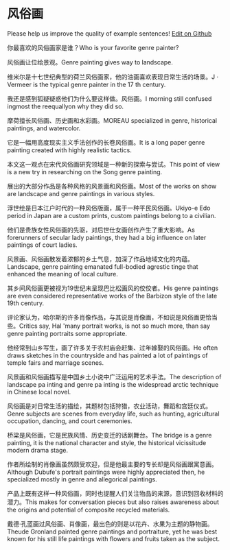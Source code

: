 # 风俗画

Please help us improve the quality of example sentences! [Edit on Github](https://github.com/jiyushe/jiyu-example-sentence-source/blob/main/chinese/fengsuhua.md)

<p><span class="chinese">你最喜欢的风俗画家是谁？</span><span class="english">Who is your favorite genre painter?</span></p>

<p><span class="chinese">风俗画让位给景观。</span><span class="english">Genre painting gives way to landscape.</span></p>

<p><span class="chinese">维米尔是十七世纪典型的荷兰风俗画家，他的油画喜欢表现日常生活的场景。</span><span class="english">J · Vermeer is the typical genre painter in the 17 th century.</span></p>

<p><span class="chinese">我还是感到狐疑疑惑他们为什么要这样做。风俗画。</span><span class="english">I morning still confused ingmost the reequallyon why they did so.</span></p>

<p><span class="chinese">摩荷擅长风俗画、历史画和水彩画。</span><span class="english">MOREAU specialized in genre, historical paintings, and watercolor.</span></p>

<p><span class="chinese">它是一幅用高度现实主义手法创作的长卷风俗画。</span><span class="english">It is a long paper genre painting created with highly realistic tactics.</span></p>

<p><span class="chinese">本文这一观点在宋代风俗画研究领域是一种新的探索与尝试。</span><span class="english">This point of view is a new try in researching on the Song genre painting.</span></p>

<p><span class="chinese">展出的大部分作品是各种风格的风景画和风俗画。</span><span class="english">Most of the works on show are landscape and genre paintings in various styles.</span></p>

<p><span class="chinese">浮世绘是日本江户时代的一种风俗版画，属于一种平民风俗画。</span><span class="english">Ukiyo-e Edo period in Japan are a custom prints, custom paintings belong to a civilian.</span></p>

<p><span class="chinese">他们是贵族女性风俗画的先驱，对后世仕女画创作产生了重大影响。</span><span class="english">As forerunners of secular lady paintings, they had a big influence on later paintings of court ladies.</span></p>

<p><span class="chinese">风景画、风俗画散发着浓郁的乡土气息，加深了作品地域文化的内蕴。</span><span class="english">Landscape, genre painting emanated full-bodied agrestic tinge that enhanced the meaning of local culture.</span></p>

<p><span class="chinese">其乡间风俗画更被视为19世纪末呈现巴比松画风的佼佼者。</span><span class="english">His genre paintings are even considered representative works of the Barbizon style of the late 19th century.</span></p>

<p><span class="chinese">评论家认为，哈尔斯的许多肖像作品，与其说是肖像画，不如说是风俗画更恰当些。</span><span class="english">Critics say, Hal 'many portrait works, is not so much more, than say genre painting portraits some appropriate.</span></p>

<p><span class="chinese">他经常到山乡写生，画了许多关于农村庙会赶集、过年嫁娶的风俗画。</span><span class="english">He often draws sketches in the countryside and has painted a lot of paintings of temple fairs and marriage scenes.</span></p>

<p><span class="chinese">风景画和风俗画描写是中国乡土小说中广泛运用的艺术手法。</span><span class="english">The description of landscape pa inting and genre pa inting is the widespread arctic technique in Chinese local novel.</span></p>

<p><span class="chinese">风俗画是对日常生活的描绘，其题材包括狩猎，农业活动，舞蹈和宫廷仪式。</span><span class="english">Genre subjects are scenes from everyday life, such as hunting, agricultural occupation, dancing, and court ceremonies.</span></p>

<p><span class="chinese">桥梁是风俗画，它是民族风情、历史变迁的话剧舞台。</span><span class="english">The bridge is a genre painting, it is the national character and style, the historical vicissitude modern drama stage.</span></p>

<p><span class="chinese">作者所绘制的肖像画虽然颇受欢迎，但是他最主要的专长却是风俗画跟寓意画。</span><span class="english">Although Dubufe's portrait paintings were highly appreciated then, he specialized mostly in genre and allegorical paintings.</span></p>

<p><span class="chinese">产品上既有这样一种风俗画，同时也提醒人们关注物品的来源，意识到回收材料的潜力。</span><span class="english">This makes for conversation pieces but also raises awareness about the origins and potential of composite recycled materials.</span></p>

<p><span class="chinese">戴德‧孔蓝画过风俗画、肖像画，最出色的则是以花卉、水果为主题的静物画。</span><span class="english">Theude Gronland painted genre paintings and portraiture, yet he was best known for his still life paintings with flowers and fruits taken as the subject.</span></p>

